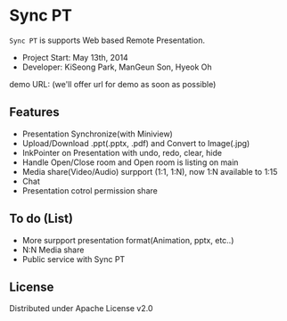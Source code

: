 Sync PT
==========
`Sync PT` is supports Web based Remote Presentation.

- Project Start: May 13th, 2014
- Developer: KiSeong Park, ManGeun Son, Hyeok Oh

demo URL: (we'll offer url for demo as soon as possible)

Features
--------
 * Presentation Synchronize(with Miniview)
 * Upload/Download .ppt(.pptx, .pdf) and Convert to Image(.jpg)
 * InkPointer on Presentation with undo, redo, clear, hide
 * Handle Open/Close room and Open room is listing on main
 * Media share(Video/Audio) surpport (1:1, 1:N), now 1:N available to 1:15
 * Chat
 * Presentation cotrol permission share

To do (List)
--------
 * More surpport presentation format(Animation, pptx, etc..)
 * N:N Media share
 * Public service with Sync PT
 
License
--------
Distributed under Apache License v2.0